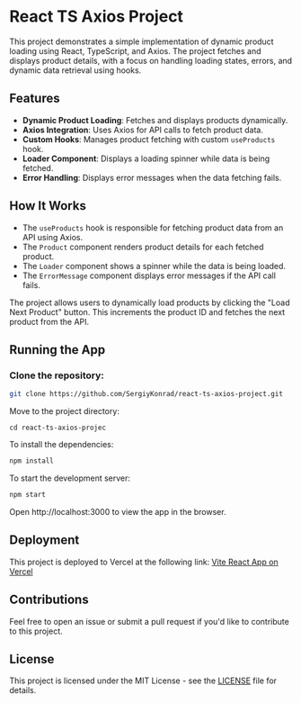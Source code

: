 # React TS Axios Project

This project demonstrates a simple implementation of dynamic product loading using React, TypeScript, and Axios. The project fetches and displays product details, with a focus on handling loading states, errors, and dynamic data retrieval using hooks.

## Features

- **Dynamic Product Loading**: Fetches and displays products dynamically.
- **Axios Integration**: Uses Axios for API calls to fetch product data.
- **Custom Hooks**: Manages product fetching with custom `useProducts` hook.
- **Loader Component**: Displays a loading spinner while data is being fetched.
- **Error Handling**: Displays error messages when the data fetching fails.

## How It Works

- The `useProducts` hook is responsible for fetching product data from an API using Axios.
- The `Product` component renders product details for each fetched product.
- The `Loader` component shows a spinner while the data is being loaded.
- The `ErrorMessage` component displays error messages if the API call fails.

The project allows users to dynamically load products by clicking the "Load Next Product" button. This increments the product ID and fetches the next product from the API.

## Running the App

### Clone the repository:

```bash
git clone https://github.com/SergiyKonrad/react-ts-axios-project.git
```

Move to the project directory:

```
cd react-ts-axios-projec
```

To install the dependencies:

```bash
npm install
```

To start the development server:

```bash
npm start
```

Open http://localhost:3000 to view the app in the browser.

## Deployment

This project is deployed to Vercel at the following link:
[Vite React App on Vercel](https://vite-react-app-sigma.vercel.app/)

## Contributions

Feel free to open an issue or submit a pull request if you'd like to contribute to this project.

## License

This project is licensed under the MIT License - see the [LICENSE](./LICENCE) file for details.
